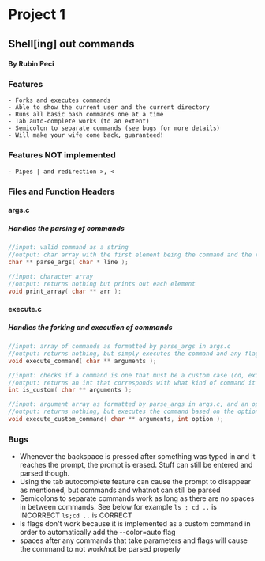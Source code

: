 # Project 1
## Shell[ing] out commands
#### By Rubin Peci 

### Features
	- Forks and executes commands
	- Able to show the current user and the current directory
	- Runs all basic bash commands one at a time
	- Tab auto-complete works (to an extent)
	- Semicolon to separate commands (see bugs for more details)
	- Will make your wife come back, guaranteed!

### Features NOT implemented
	- Pipes | and redirection >, <

### Files and Function Headers
#### args.c
##### Handles the parsing of commands
```c
//input: valid command as a string
//output: char array with the first element being the command and the rest being flags
char ** parse_args( char * line );

//input: character array
//output: returns nothing but prints out each element
void print_array( char ** arr );
``` 

	
#### execute.c
##### Handles the forking and execution of commands
```c
//input: array of commands as formatted by parse_args in args.c
//output: returns nothing, but simply executes the command and any flags
void execute_command( char ** arguments );

//input: checks if a command is one that must be a custom case (cd, exit, etc.)
//output: returns an int that corresponds with what kind of command it is
int is_custom( char ** arguments );

//input: argument array as formatted by parse_args in args.c, and an option that is an int returned by is_custom
//output: returns nothing, but executes the command based on the option
void execute_custom_command( char ** arguments, int option );
```

### Bugs
- Whenever the backspace is pressed after something was typed in and it reaches the prompt, the prompt is erased.  Stuff can still be entered and parsed though.
- Using the tab autocomplete feature can cause the prompt to disappear as mentioned, but commands and whatnot can still be parsed
- Semicolons to separate commands work as long as there are no spaces in between commands. See below for example
	`ls ; cd ..` is INCORRECT
	`ls;cd ..` is CORRECT
- ls flags don't work because it is implemented as a custom command in order to automatically add the --color=auto flag
- spaces after any commands that take parameters and flags will cause the command to not work/not be parsed properly
